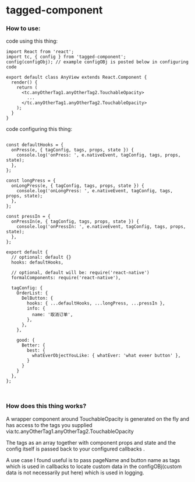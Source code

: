 # tagged-component

### How to use:

code using this thing:
```
import React from 'react';
import tc, { config } from 'tagged-component';
config(configObj); // example configOBj is posted below in configuring code

export default class AnyView extends React.Component {
  render() {
    return (
      <tc.anyOtherTag1.anyOtherTag2.TouchableOpacity>
        ...
      </tc.anyOtherTag1.anyOtherTag2.TouchableOpacity>
    );
  }
}

```


code configuring this thing:
```

const defaultHooks = {
  onPress(e, { tagConfig, tags, props, state }) {
    console.log('onPress: ', e.nativeEvent, tagConfig, tags, props, state);
  },
};

const longPress = {
  onLongPress(e, { tagConfig, tags, props, state }) {
    console.log('onLongPress: ', e.nativeEvent, tagConfig, tags, props, state);
  },
};

const pressIn = {
  onPressIn(e, { tagConfig, tags, props, state }) {
    console.log('onPressIn: ', e.nativeEvent, tagConfig, tags, props, state);
  },
};

export default {
  // optional: default {}
  hooks: defaultHooks,

  // optional, default will be: require('react-native')
  formalComponents: require('react-native'),

  tagConfig: {
    OrderList: {
      DelButton: {
        hooks: { ...defaultHooks, ...longPress, ...pressIn },
        info: {
          name: '取消订单',
        },
      },
    },

    good: {
      Better: {
        best: {
          whatEverObjectYouLike: { whatEver: 'what eveer button' },
        }
      }
    }
  },
};



```




### How does this thing works?  

A wrapper component around TouchableOpacity is generated on the fly and has access to the tags you supplied via:tc.anyOtherTag1.anyOtherTag2.TouchableOpacity  

The tags as an array together with component props and state and the config itself is passed back to your configured callbacks .  


A use case I found useful is to pass pageName and button name as tags which is used in callbacks to locate custom data in the configOBj(custom data is not necessarily put here) which is used in logging.
